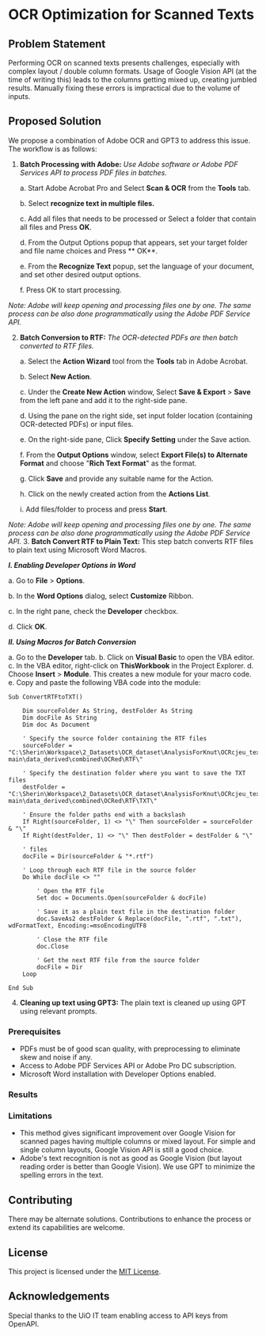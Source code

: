 # OCR Optimization for Scanned Texts

## Problem Statement
Performing OCR on scanned texts presents challenges, especially with complex layout / double column formats. Usage of Google Vision API (at the time of writing this) leads to the columns getting mixed up, creating jumbled results. Manually fixing these errors is impractical due to the volume of inputs.

## Proposed Solution
We propose a combination of Adobe OCR and GPT3 to address this issue. The workflow is as follows:

1. **Batch Processing with Adobe:** _Use Adobe software or Adobe PDF Services API to process PDF files in batches._

    a. Start Adobe Acrobat Pro and Select **Scan & OCR** from the **Tools** tab.

    b. Select **recognize text in multiple files.** 

    c. Add all files that needs to be processed or Select a folder that contain all files and Press **OK**. 
    
    d. From the Output Options popup that appears, set your target folder and file name choices and Press **    OK**.

    e. From the **Recognize Text** popup, set the language of your document, and set other desired output options.

    f. Press OK to start processing. 

_Note: Adobe will keep opening and processing files one by one. The same process can be also done programmatically using the Adobe PDF Service API._

2. **Batch Conversion to RTF:** _The OCR-detected PDFs are then batch converted to RTF files._

    a. Select the **Action Wizard** tool from the **Tools** tab in Adobe Acrobat.

   b. Select **New Action**.

   c. Under the **Create New Action** window, Select **Save & Export** > **Save** from the left pane and add it to the right-side pane.

   d. Using the pane on the right side, set input folder location (containing OCR-detected PDFs) or input files.

   e. On the right-side pane, Click **Specify Setting** under the Save action.

   f. From the **Output Options** window, select **Export File(s) to Alternate Format** and choose "**Rich Text Format**" as the format. 

   g. Click **Save** and provide any suitable name for the Action.

   h. Click on the newly created action from the **Actions List**.

   i. Add files/folder to process and press **Start**.

_Note: Adobe will keep opening and processing files one by one. The same process can be also done programmatically using the Adobe PDF Service API._
3. **Batch Convert RTF to Plain Text:** This step batch converts RTF files to plain text using Microsoft Word Macros.

   ***I. Enabling Developer Options in Word***

   a. Go to **File** > **Options**.

   b. In the **Word Options** dialog, select **Customize** Ribbon.

   c. In the right pane, check the **Developer** checkbox.

   d. Click **OK**.

   ***II. Using Macros for Batch Conversion***

   a. Go to the **Developer** tab.
   b. Click on **Visual Basic** to open the VBA editor.
   c. In the VBA editor, right-click on **ThisWorkbook** in the Project Explorer.
   d. Choose **Insert** > **Module**. This creates a new module for your macro code.
   e. Copy and paste the following VBA code into the module:
```angular2html
Sub ConvertRTFtoTXT()

    Dim sourceFolder As String, destFolder As String
    Dim docFile As String
    Dim doc As Document
    
    ' Specify the source folder containing the RTF files
    sourceFolder = "C:\Sherin\Workspace\2_Datasets\OCR_dataset\AnalysisForKnut\OCRcjeu_texts-main\data_derived\combined\OCRed\RTF\"
    
    ' Specify the destination folder where you want to save the TXT files
    destFolder = "C:\Sherin\Workspace\2_Datasets\OCR_dataset\AnalysisForKnut\OCRcjeu_texts-main\data_derived\combined\OCRed\RTF\TXT\"
    
    ' Ensure the folder paths end with a backslash
    If Right(sourceFolder, 1) <> "\" Then sourceFolder = sourceFolder & "\"
    If Right(destFolder, 1) <> "\" Then destFolder = destFolder & "\"
    
    ' files
    docFile = Dir(sourceFolder & "*.rtf")
    
    ' Loop through each RTF file in the source folder
    Do While docFile <> ""
    
        ' Open the RTF file
        Set doc = Documents.Open(sourceFolder & docFile)
        
        ' Save it as a plain text file in the destination folder
        doc.SaveAs2 destFolder & Replace(docFile, ".rtf", ".txt"), wdFormatText, Encoding:=msoEncodingUTF8
        
        ' Close the RTF file
        doc.Close
        
        ' Get the next RTF file from the source folder
        docFile = Dir
    Loop

End Sub
```

4. **Cleaning up text using GPT3:** The plain text is cleaned up using GPT using relevant prompts.

### Prerequisites
- PDFs must be of good scan quality, with preprocessing to eliminate skew and noise if any.
- Access to Adobe PDF Services API or Adobe Pro DC subscription.
- Microsoft Word installation with Developer Options enabled.

### Results


### Limitations
- This method gives significant improvement over Google Vision for scanned pages having multiple columns or mixed layout. For simple and single column layouts, Google Vision API is still a good choice.
- Adobe's text recognition is not as good as Google Vision (but layout reading order is better than Google Vision). We use GPT to minimize the spelling errors in the text.

## Contributing
There may be alternate solutions. Contributions to enhance the process or extend its capabilities are welcome.

## License
This project is licensed under the [MIT License](LICENSE).

## Acknowledgements
Special thanks to the UiO IT team enabling access to API keys from OpenAPI.
